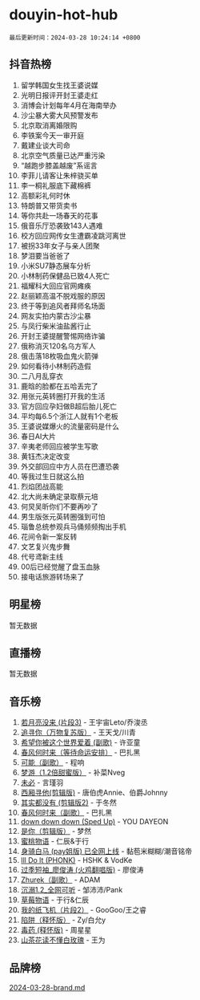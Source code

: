 # douyin-hot-hub

`最后更新时间：2024-03-28 10:24:14 +0800`

## 抖音热榜

1. 留学韩国女生找王婆说媒
1. 光明日报评开封王婆走红
1. 消博会计划每年4月在海南举办
1. 沙尘暴大雾大风预警发布
1. 北京取消离婚限购
1. 李铁案今天一审开庭
1. 戴建业谈大司命
1. 北京空气质量已达严重污染
1. “越跑步膝盖越废”系谣言
1. 李菲儿请客让朱梓骁买单
1. 李一桐礼服底下藏棉裤
1. 高额彩礼何时休
1. 特朗普又带货卖书
1. 等你共赴一场春天的花事
1. 俄音乐厅恐袭致143人遇难
1. 校方回应网传女生遭霸凌跳河离世
1. 被拐33年女子与亲人团聚
1. 梦泪要当爸爸了
1. 小米SU7静态展车分析
1. 小林制药保健品已致4人死亡
1. 福耀科大回应官网瘫痪
1. 赵丽颖高温不脱戏服的原因
1. 终于等到追风者拜师名场面
1. 网友实拍内蒙古沙尘暴
1. 与凤行柴米油盐酱行止
1. 开封王婆提醒警惕网络诈骗
1. 俄称消灭120名乌方军人
1. 俄击落18枚吸血鬼火箭弹
1. 如何看待小林制药造假
1. 二八月乱穿衣
1. 鹿晗的脸都在五哈丢完了
1. 用张元英转圈打开我的生活
1. 官方回应孕妇做B超后胎儿死亡
1. 平均每6.5个浙江人就有1个老板
1. 王婆说媒爆火的流量密码是什么
1. 春日AI大片
1. 辛夷老师回应被学生写歌
1. 黄钰杰决定改变
1. 外交部回应中方人员在巴遭恐袭
1. 等我过生日就这么拍
1. 烈焰团战高能
1. 北大尚未确定录取蔡元培
1. 何炅吴昕你们不要再吵了
1. 男生版张元英转圈强到可怕
1. 瑙鲁总统参观兵马俑频频掏出手机
1. 花间令新一案反转
1. 文艺复兴鬼步舞
1. 代号鸢新主线
1. 00后已经觉醒了盘玉血脉
1. 接电话旅游转场来了

## 明星榜

暂无数据

## 直播榜

暂无数据

## 音乐榜

1. [若月亮没来 (片段3)](https://sf5-hl-cdn-tos.douyinstatic.com/obj/tos-cn-ve-2774/okfyEUsGW1B1ovJi5JiN9IjvAT2lMwA054GoEB) - 王宇宙Leto/乔浚丞
1. [追寻你（万物复苏版）](https://sf5-hl-cdn-tos.douyinstatic.com/obj/tos-cn-ve-2774/oYeAZJsbjIDit9APmBg8u6uDUQnHmoCf3gbo74) - 王天戈/川青
1. [希望你被这个世界爱着 (副歌)](https://sf6-cdn-tos.douyinstatic.com/obj/tos-cn-ve-2774/oUHCmWQfZlE3QQBKBeD8rCFLpJzPgCpImhsxMt) - 许亚童
1. [春风何时来（等待命运安排）](https://sf5-hl-cdn-tos.douyinstatic.com/obj/tos-cn-ve-2774/oICBNbD3gelMfB4WgiD1KI2jQtXZE2FgHLwtsl) - 巴扎黑
1. [可能（副歌）](https://sf27-cdn-tos.douyinstatic.com/obj/tos-cn-ve-2774/cde1731888894259b333569393c2fb51) - 程响
1. [梦游（1.2倍甜蜜版）](https://sf5-hl-cdn-tos.douyinstatic.com/obj/tos-cn-ve-2774/o4gyAUm8hwufoEABmwVIiQtHsFuGzAEEWtNMzo) - 补菜Nveg
1. [未必](https://sf5-hl-cdn-tos.douyinstatic.com/obj/tos-cn-ve-2774/ogntQMFnKQDZUgTCYuJgfLEtleYZZFxBQqhhFB) - 言瑾羽
1. [西厢寻他(剪辑版)](https://sf3-cdn-tos.douyinstatic.com/obj/tos-cn-ve-2774/oUsAVfAQKlRNxEv5qxvIB8o5qmIWUcXbzJKJhw) - 唐伯虎Annie、伯爵Johnny
1. [其实都没有 (剪辑版2)](https://sf5-hl-cdn-tos.douyinstatic.com/obj/tos-cn-ve-2774/oEBNQenHZtBhxYjGgUDQk0BCHTigQafgFlbQ7k) - 于冬然
1. [春风何时来（副歌）](https://sf5-hl-cdn-tos.douyinstatic.com/obj/tos-cn-ve-2774/ow7tbAiAWI2giBUrmu0hMMh3UYP3ZXdbDYiXd) - 巴扎黑
1. [down down down (Sped Up)](https://sf5-hl-cdn-tos.douyinstatic.com/obj/tos-cn-ve-2774/ow80iABiXIO9DsFwK6WeZKMaJRi3BPJAotDy8m) - YOU DAYEON
1. [是你（剪辑版）](https://sf5-hl-cdn-tos.douyinstatic.com/obj/tos-cn-ve-2774/46019dae783c4c969944217fe1cfafc4) - 梦然
1. [蜜桃物语](https://sf3-cdn-tos.douyinstatic.com/obj/tos-cn-ve-2774/oIhOSCZtIACtYU4XQkngiW9kCBfVD1Fz9IYeqL) - 仁辰&于行
1. [身骑白马 (pay姐版) 已全网上线](https://sf5-hl-cdn-tos.douyinstatic.com/obj/tos-cn-ve-2774/oQLO5ZgLsFkaDhdIIveF2zUCgfweY0gWaH4AQG) - 黏苞米糊糊/潮音铭帝
1. [lll Do lt (PHONK)](https://sf6-cdn-tos.douyinstatic.com/obj/tos-cn-ve-2774/osfNbddrZl4hIgEDk6kFftBDBJ1X8MZxH1QCOB) - HSHK & VodKe
1. [过季短袖_廖俊涛 (火鸡翻唱版)](https://sf5-hl-cdn-tos.douyinstatic.com/obj/tos-cn-ve-2774/ogQVJl0tRBKxQgZji7YClFEBrVDeHpPTWfCZbQ) - 廖俊涛
1. [Zhurek（副歌）](https://sf6-cdn-tos.douyinstatic.com/obj/tos-cn-ve-2774/ooQm8FBZQDlf0btEYgVpCcSCQfrdJGBEKZYBGS) - ADAM
1. [沉溺1.2_全网可听](https://sf5-hl-cdn-tos.douyinstatic.com/obj/tos-cn-ve-2774/ok2QoiBqsWAX9McZmWiI9gAB0EzwD4Xj6yfmtH) - 邹沛沛/Pank
1. [草莓物语](https://sf5-hl-cdn-tos.douyinstatic.com/obj/tos-cn-ve-2774/okynhJ7jEAIIZBfsLgYMEI8QC3WbQNN66RKzhT) - 于行&仁辰
1. [我的纸飞机（片段2）](https://sf5-hl-cdn-tos.douyinstatic.com/obj/tos-cn-ve-2774/oM2ZrKcg2CD5AeRB2gkeXOFB1IxAGJdZPazYHf) - GooGoo/王之睿
1. [陷阱（释怀版）](https://sf3-cdn-tos.douyinstatic.com/obj/tos-cn-ve-2774/oE8C21LeZrzKLDFfQYgMzx4GAIHageG5IzayY7) - Zy/白允y
1. [毒药 (释怀版)](https://sf5-hl-cdn-tos.douyinstatic.com/obj/tos-cn-ve-2774/oYILMEAzspdZBIzy4frJNB8ZHPHWAhiwowd4Ad) - 周星星
1. [山茶花读不懂白玫瑰](https://sf6-cdn-tos.douyinstatic.com/obj/tos-cn-ve-2774/osfn8B7DktrRHEPJgPCfDbw7QDQEkwC16BxZg9) - 王为

## 品牌榜

[2024-03-28-brand.md](2024-03-28-brand.md)
